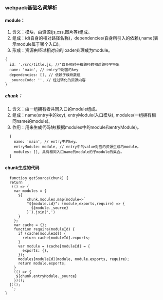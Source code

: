 ### webpack基础名词解析
#### module：
1. 含义：模块，由资源(js,css,图片等)组成。
2. 组成：id(自身的相对路径名称)，dependencies(自身所引入的依赖),name(表示module属于哪个入口)。
3. 形成：资源由经过相对应的loader处理成为module。
```
{
  id: './src/title.js, //'自身相对于根路径的相对路径字符串
  name: 'main', // entry中配置的key
  dependencies: [], // 依赖子模块数组
  _sourceCode: '', // 经过转化的资源内容
}
```
##### chunk：
1. 含义：由一组拥有者共同入口的module组成。
2. 组成：name(entry中的key), entryModule(入口模块), modules(一组拥有相同name的module)。 
3. 作用：用来生成代码块(根据modules中的module和entryModule)。
```
  {
    name: 'main', // entry中的key。
    entryModule: module, // entry中的value对应的资源生成的module。
    modules: [], 具有相同入口name的module的子module的集合。
  }
```
#### chunk生成的代码
```
  function getSource(chunk) {
  return `
   (() => {
    var modules = {
      ${
          chunk.modules.map(module=>`
          "${module.id}": (module,exports,require) => {
            ${module._source}
          }`).join(',')
      }
    };
    var cache = {};
    function require(moduleId) {
      if (cache[moduleId]) {
        return cache[moduleId].exports;
      }
      var module = (cache[moduleId] = {
        exports: {},
      });
      modules[moduleId](module, module.exports, require);
      return module.exports;
    }
    (() => {
     ${chunk.entryModule._source}
    })();
  })();
   `;
}
```